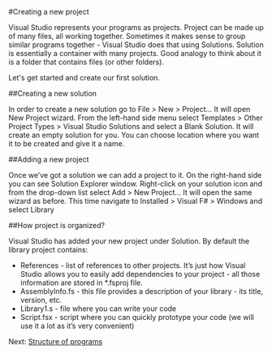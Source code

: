 #Creating a new project Visual Studio represents your programs as projects. Project can be made up of many files, all working together. Sometimes it makes sense to group similar programs together - Visual Studio does that using Solutions. Solution is essentially a container with many projects. Good analogy to think about it is a folder that contains files (or other folders). Let's get started and create our first solution.##Creating a new solution In order to create a new solution go to File > New > Project… It will open New Project wizard. From the left-hand side menu select Templates > Other Project Types > Visual Studio Solutions and select a Blank Solution. It will create an empty solution for you. You can choose location where you want it to be created and give it a name. ##Adding a new project Once we’ve got a solution we can add a project to it. On the right-hand side you can see Solution Explorer window. Right-click on your solution icon and from the drop-down list select Add > New Project… It will open the same wizard as before. This time navigate to Installed > Visual F# > Windows and select Library##How project is organized?Visual Studio has added your new project under Solution. By default the library project contains:* References - list of references to other projects. It’s just how Visual Studio allows you to easily add dependencies to your project - all those information are stored in *.fsproj file.* AssemblyInfo.fs - this file provides a description of your library - its title, version, etc. * Library1.s - file where you can write your code* Script.fsx - script where you can quickly prototype your code (we will use it a lot as it’s very convenient)Next: [Structure of programs](14_structure_of_programs.md)